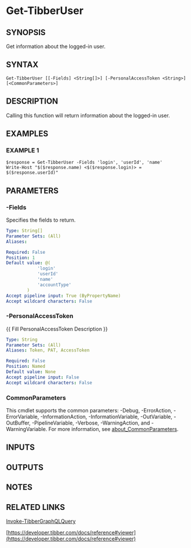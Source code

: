 # Get-TibberUser

## SYNOPSIS
Get information about the logged-in user.

## SYNTAX

```
Get-TibberUser [[-Fields] <String[]>] [-PersonalAccessToken <String>] [<CommonParameters>]
```

## DESCRIPTION
Calling this function will return information about the logged-in user.

## EXAMPLES

### EXAMPLE 1
```
$response = Get-TibberUser -Fields 'login', 'userId', 'name'
Write-Host "$($response.name) <$($response.login)> = $($response.userId)"
```

## PARAMETERS

### -Fields
Specifies the fields to return.

```yaml
Type: String[]
Parameter Sets: (All)
Aliases:

Required: False
Position: 1
Default value: @(
            'login'
            'userId'
            'name'
            'accountType'
        )
Accept pipeline input: True (ByPropertyName)
Accept wildcard characters: False
```

### -PersonalAccessToken
{{ Fill PersonalAccessToken Description }}

```yaml
Type: String
Parameter Sets: (All)
Aliases: Token, PAT, AccessToken

Required: False
Position: Named
Default value: None
Accept pipeline input: False
Accept wildcard characters: False
```

### CommonParameters
This cmdlet supports the common parameters: -Debug, -ErrorAction, -ErrorVariable, -InformationAction, -InformationVariable, -OutVariable, -OutBuffer, -PipelineVariable, -Verbose, -WarningAction, and -WarningVariable. For more information, see [about_CommonParameters](http://go.microsoft.com/fwlink/?LinkID=113216).

## INPUTS

## OUTPUTS

## NOTES

## RELATED LINKS

[Invoke-TibberGraphQLQuery](Invoke-TibberGraphQLQuery.md)

[https://developer.tibber.com/docs/reference#viewer](https://developer.tibber.com/docs/reference#viewer)

